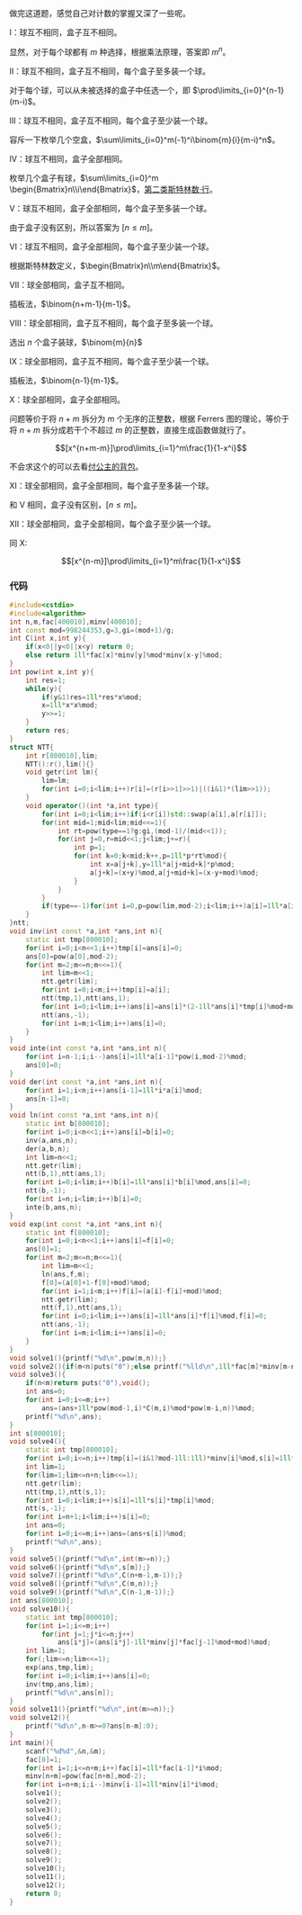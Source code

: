 做完这道题，感觉自己对计数的掌握又深了一些呢。

$\text{I}$：球互不相同，盒子互不相同。

显然，对于每个球都有 $m$ 种选择，根据乘法原理，答案即 $m^n$。

$\text{II}$：球互不相同，盒子互不相同，每个盒子至多装一个球。

对于每个球，可以从未被选择的盒子中任选一个，即 $\prod\limits_{i=0}^{n-1}(m-i)$。

$\text{III}$：球互不相同，盒子互不相同，每个盒子至少装一个球。 

容斥一下枚举几个空盒，$\sum\limits_{i=0}^m(-1)^i\binom{m}{i}(m-i)^n$。

$\text{IV}$：球互不相同，盒子全部相同。

枚举几个盒子有球，$\sum\limits_{i=0}^m \begin{Bmatrix}n\\i\end{Bmatrix}$，[第二类斯特林数·行](https://www.luogu.com.cn/problem/P5395)。

$\text{V}$：球互不相同，盒子全部相同，每个盒子至多装一个球。 

由于盒子没有区别，所以答案为 $[n\le m]$。

$\text{VI}$：球互不相同，盒子全部相同，每个盒子至少装一个球。

根据斯特林数定义，$\begin{Bmatrix}n\\m\end{Bmatrix}$。

$\text{VII}$：球全部相同，盒子互不相同。

插板法，$\binom{n+m-1}{m-1}$。

$\text{VIII}$：球全部相同，盒子互不相同，每个盒子至多装一个球。 

选出 $n$ 个盒子装球，$\binom{m}{n}$

$\text{IX}$：球全部相同，盒子互不相同，每个盒子至少装一个球。 

插板法，$\binom{n-1}{m-1}$。

$\text{X}$：球全部相同，盒子全部相同。

问题等价于将 $n+m$ 拆分为 $m$ 个无序的正整数，根据 Ferrers 图的理论，等价于将 $n+m$ 拆分成若干个不超过 $m$ 的正整数，直接生成函数做就行了。

$$[x^{n+m-m}]\prod\limits_{i=1}^m\frac{1}{1-x^i}$$

不会求这个的可以去看[付公主的背包](https://www.luogu.com.cn/problem/P4389)。

$\text{XI}$：球全部相同，盒子全部相同，每个盒子至多装一个球。

和 $\text{V}$ 相同，盒子没有区别，$[n\le m]$。

$\text{XII}$：球全部相同，盒子全部相同，每个盒子至少装一个球。

同 $\text{X}$:

$$[x^{n-m}]\prod\limits_{i=1}^m\frac{1}{1-x^i}$$

### 代码

```cpp
#include<cstdio>
#include<algorithm>
int n,m,fac[400010],minv[400010];
int const mod=998244353,g=3,gi=(mod+1)/g;
int C(int x,int y){
	if(x<0||y<0||x<y) return 0;
	else return 1ll*fac[x]*minv[y]%mod*minv[x-y]%mod;
}
int pow(int x,int y){
	int res=1;
	while(y){
		if(y&1)res=1ll*res*x%mod;
		x=1ll*x*x%mod;
		y>>=1;
	}
	return res;
}
struct NTT{
	int r[800010],lim;
	NTT():r(),lim(){}
	void getr(int lm){
		lim=lm;
		for(int i=0;i<lim;i++)r[i]=(r[i>>1]>>1)|((i&1)*(lim>>1));
	}
	void operator()(int *a,int type){
		for(int i=0;i<lim;i++)if(i<r[i])std::swap(a[i],a[r[i]]);
		for(int mid=1;mid<lim;mid<<=1){
			int rt=pow(type==1?g:gi,(mod-1)/(mid<<1));
			for(int j=0,r=mid<<1;j<lim;j+=r){
				int p=1;
				for(int k=0;k<mid;k++,p=1ll*p*rt%mod){
					int x=a[j+k],y=1ll*a[j+mid+k]*p%mod;
					a[j+k]=(x+y)%mod,a[j+mid+k]=(x-y+mod)%mod;
				}
			}
		}
		if(type==-1)for(int i=0,p=pow(lim,mod-2);i<lim;i++)a[i]=1ll*a[i]*p%mod;
	}
}ntt;
void inv(int const *a,int *ans,int n){
	static int tmp[800010];
	for(int i=0;i<n<<1;i++)tmp[i]=ans[i]=0;
	ans[0]=pow(a[0],mod-2);
	for(int m=2;m<=n;m<<=1){
		int lim=m<<1;
		ntt.getr(lim);
		for(int i=0;i<m;i++)tmp[i]=a[i];
		ntt(tmp,1),ntt(ans,1);
		for(int i=0;i<lim;i++)ans[i]=ans[i]*(2-1ll*ans[i]*tmp[i]%mod+mod)%mod,tmp[i]=0;
		ntt(ans,-1);
		for(int i=m;i<lim;i++)ans[i]=0;
	}
}
void inte(int const *a,int *ans,int n){
	for(int i=n-1;i;i--)ans[i]=1ll*a[i-1]*pow(i,mod-2)%mod;
	ans[0]=0;
}
void der(int const *a,int *ans,int n){
	for(int i=1;i<n;i++)ans[i-1]=1ll*i*a[i]%mod;
	ans[n-1]=0;
}
void ln(int const *a,int *ans,int n){
	static int b[800010];
	for(int i=0;i<n<<1;i++)ans[i]=b[i]=0;
	inv(a,ans,n);
	der(a,b,n);
	int lim=n<<1;
	ntt.getr(lim);
	ntt(b,1),ntt(ans,1);
	for(int i=0;i<lim;i++)b[i]=1ll*ans[i]*b[i]%mod,ans[i]=0;
	ntt(b,-1);
	for(int i=n;i<lim;i++)b[i]=0;
	inte(b,ans,n);
}
void exp(int const *a,int *ans,int n){
	static int f[800010];
	for(int i=0;i<n<<1;i++)ans[i]=f[i]=0;
	ans[0]=1;
	for(int m=2;m<=n;m<<=1){
		int lim=m<<1;
		ln(ans,f,m);
		f[0]=(a[0]+1-f[0]+mod)%mod;
		for(int i=1;i<m;i++)f[i]=(a[i]-f[i]+mod)%mod;
		ntt.getr(lim);
		ntt(f,1),ntt(ans,1);
		for(int i=0;i<lim;i++)ans[i]=1ll*ans[i]*f[i]%mod,f[i]=0;
		ntt(ans,-1);
		for(int i=m;i<lim;i++)ans[i]=0;
	}
}
void solve1(){printf("%d\n",pow(m,n));}
void solve2(){if(m<n)puts("0");else printf("%lld\n",1ll*fac[m]*minv[m-n]%mod);}
void solve3(){
	if(n<m)return puts("0"),void();
	int ans=0;
	for(int i=0;i<=m;i++)
		ans=(ans+1ll*pow(mod-1,i)*C(m,i)%mod*pow(m-i,n))%mod;
	printf("%d\n",ans);
}
int s[800010];
void solve4(){
	static int tmp[800010]; 
	for(int i=0;i<=n;i++)tmp[i]=(i&1?mod-1ll:1ll)*minv[i]%mod,s[i]=1ll*pow(i,n)*minv[i]%mod;
	int lim=1;
	for(lim=1;lim<=n+n;lim<<=1);
	ntt.getr(lim);
	ntt(tmp,1),ntt(s,1);
	for(int i=0;i<lim;i++)s[i]=1ll*s[i]*tmp[i]%mod;
	ntt(s,-1);
	for(int i=n+1;i<lim;i++)s[i]=0;
	int ans=0;
	for(int i=0;i<=m;i++)ans=(ans+s[i])%mod;
	printf("%d\n",ans);
}
void solve5(){printf("%d\n",int(m>=n));}
void solve6(){printf("%d\n",s[m]);}
void solve7(){printf("%d\n",C(n+m-1,m-1));}
void solve8(){printf("%d\n",C(m,n));}
void solve9(){printf("%d\n",C(n-1,m-1));}
int ans[800010];
void solve10(){
	static int tmp[800010];
	for(int i=1;i<=m;i++)
		for(int j=1;j*i<=n;j++)
			ans[i*j]=(ans[i*j]-1ll*minv[j]*fac[j-1]%mod+mod)%mod;
	int lim=1;
	for(;lim<=n;lim<<=1);
	exp(ans,tmp,lim);
	for(int i=0;i<lim;i++)ans[i]=0;
	inv(tmp,ans,lim);
	printf("%d\n",ans[n]);
}
void solve11(){printf("%d\n",int(m>=n));}
void solve12(){
	printf("%d\n",n-m>=0?ans[n-m]:0);
}
int main(){
	scanf("%d%d",&n,&m);
	fac[0]=1;
	for(int i=1;i<=n+m;i++)fac[i]=1ll*fac[i-1]*i%mod;
	minv[n+m]=pow(fac[n+m],mod-2);
	for(int i=n+m;i;i--)minv[i-1]=1ll*minv[i]*i%mod;
	solve1();
	solve2();
	solve3();
	solve4();
	solve5();
	solve6();
	solve7();
	solve8();
	solve9();
	solve10();
	solve11();
	solve12();
	return 0;
} 
```